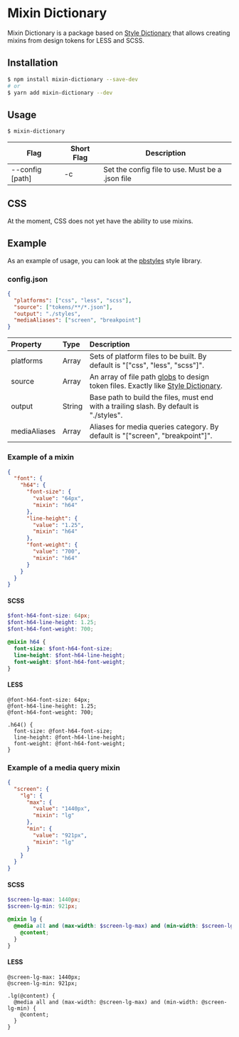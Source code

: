 # Mixin Dictionary

Mixin Dictionary is a package based on [Style Dictionary](https://github.com/amzn/style-dictionary) that allows creating mixins from design tokens for LESS and SCSS.

## Installation

```bash
$ npm install mixin-dictionary --save-dev
# or
$ yarn add mixin-dictionary --dev
```

## Usage

```bash
$ mixin-dictionary
```

| Flag              | Short Flag | Description                                      |
| ----------------- | ---------- | ------------------------------------------------ |
| --config \[path\] | -c         | Set the config file to use. Must be a .json file |

## CSS

At the moment, CSS does not yet have the ability to use mixins.

## Example

As an example of usage, you can look at the [pbstyles](https://github.com/prosazhin/pbstyles) style library.

### config.json

```json
{
  "platforms": ["css", "less", "scss"],
  "source": ["tokens/**/*.json"],
  "output": "./styles",
  "mediaAliases": ["screen", "breakpoint"]
}
```

| Property     | Type   | Description                                                                                                                                                          |
| :----------- | :----- | :------------------------------------------------------------------------------------------------------------------------------------------------------------------- |
| platforms    | Array  | Sets of platform files to be built. By default is "["css", "less", "scss"]".                                                                                         |
| source       | Array  | An array of file path [globs](https://github.com/isaacs/node-glob) to design token files. Exactly like [Style Dictionary](https://github.com/amzn/style-dictionary). |
| output       | String | Base path to build the files, must end with a trailing slash. By default is "./styles".                                                                              |
| mediaAliases | Array  | Aliases for media queries category. By default is "["screen", "breakpoint"]".                                                                                        |

### Example of a mixin

```json
{
  "font": {
    "h64": {
      "font-size": {
        "value": "64px",
        "mixin": "h64"
      },
      "line-height": {
        "value": "1.25",
        "mixin": "h64"
      },
      "font-weight": {
        "value": "700",
        "mixin": "h64"
      }
    }
  }
}
```

#### SCSS

```scss
$font-h64-font-size: 64px;
$font-h64-line-height: 1.25;
$font-h64-font-weight: 700;

@mixin h64 {
  font-size: $font-h64-font-size;
  line-height: $font-h64-line-height;
  font-weight: $font-h64-font-weight;
}
```

#### LESS

```less
@font-h64-font-size: 64px;
@font-h64-line-height: 1.25;
@font-h64-font-weight: 700;

.h64() {
  font-size: @font-h64-font-size;
  line-height: @font-h64-line-height;
  font-weight: @font-h64-font-weight;
}
```

### Example of a media query mixin

```json
{
  "screen": {
    "lg": {
      "max": {
        "value": "1440px",
        "mixin": "lg"
      },
      "min": {
        "value": "921px",
        "mixin": "lg"
      }
    }
  }
}
```

#### SCSS

```scss
$screen-lg-max: 1440px;
$screen-lg-min: 921px;

@mixin lg {
  @media all and (max-width: $screen-lg-max) and (min-width: $screen-lg-min) {
    @content;
  }
}
```

#### LESS

```less
@screen-lg-max: 1440px;
@screen-lg-min: 921px;

.lg(@content) {
  @media all and (max-width: @screen-lg-max) and (min-width: @screen-lg-min) {
    @content;
  }
}
```
